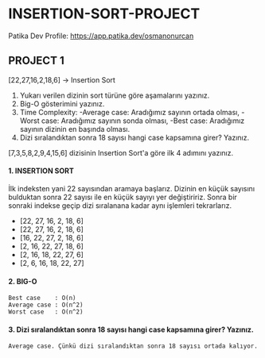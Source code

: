 # INSERTION-SORT-PROJECT
Patika Dev Profile: https://app.patika.dev/osmanonurcan

## PROJECT 1 
[22,27,16,2,18,6] -> Insertion Sort

  1. Yukarı verilen dizinin sort türüne göre aşamalarını yazınız.
  2. Big-O gösterimini yazınız.
  3. Time Complexity: 
      -Average case: Aradığımız sayının ortada olması,
      -Worst case: Aradığımız sayının sonda olması, 
      -Best case: Aradığımız sayının dizinin en başında olması.
  4. Dizi sıralandıktan sonra 18 sayısı hangi case kapsamına girer? Yazınız.


[7,3,5,8,2,9,4,15,6] dizisinin Insertion Sort'a göre ilk 4 adımını yazınız.


#### 1. INSERTION SORT ####

İlk indeksten yani 22 sayısından aramaya başlarız. Dizinin en küçük sayısını bulduktan sonra 22 sayısı ile en küçük sayıyı yer değiştiririz. Sonra bir sonraki indekse geçip dizi sıralanana kadar aynı işlemleri tekrarlarız.


- [22, 27, 16, 2, 18, 6] 
- [22, 27, 16, 2, 18, 6]
- [16, 22, 27, 2, 18, 6] 
- [2, 16, 22, 27, 18, 6] 
- [2, 16, 18, 22, 27, 6] 
- [2, 6, 16, 18, 22, 27]

#### 2. BIG-O ####

    Best case    : O(n)
    Average case : O(n^2)
    Worst case   : O(n^2)


#### 3. Dizi sıralandıktan sonra 18 sayısı hangi case kapsamına girer? Yazınız. ####

    Average case. Çünkü dizi sıralandıktan sonra 18 sayısı ortada kalıyor.

